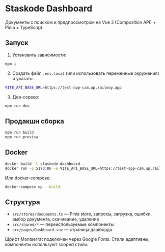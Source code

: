 # Staskode Dashboard

Документы с поиском и предпросмотром на Vue 3 (Composition API) + Pinia + TypeScript.

## Запуск

1. Установить зависимости:
```bash
npm i
```
2. Создать файл `.env.local` (или использовать переменные окружения) и указать:
```bash
VITE_API_BASE_URL=https://test-app-csm.up.railway.app
```
3. Дев-сервер:
```bash
npm run dev
```

## Продакшн сборка
```bash
npm run build
npm run preview
```

## Docker
```bash
docker build -t staskode-dashboard .
docker run -p 5173:80 -e VITE_API_BASE_URL=https://test-app-csm.up.railway.app staskode-dashboard
```
Или docker-compose:
```bash
docker-compose up --build
```

## Структура
- `src/stores/documents.ts` — Pinia store, запросы, загрузка, ошибки, выбор документа, скачивание, удаление
- `src/shared/*` — переиспользуемые компоненты
- `src/pages/Dashboard.vue` — страница дашборда

Шрифт Montserrat подключен через Google Fonts. Стили адаптивны, компоненты используют scoped стили.
